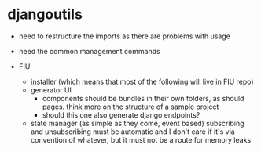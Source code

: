 # djangoutils

* need to restructure the imports as there are problems with usage

* need the common management commands
  
* FIU
    * installer (which means that most of the following will live in FIU repo)
    * generator UI
        * components should be bundles in their own folders, as should pages. think more on the structure of a sample project
        * should this one also generate django endpoints?
    * state manager (as simple as they come, event based)
        subscribing and unsubscribing must be automatic and I don't care if it's via convention of whatever, but it must not be a route for memory leaks